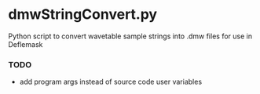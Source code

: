 # dmwStringConvert.py
Python script to convert wavetable sample strings into .dmw files for use in Deflemask

### TODO
- add program args instead of source code user variables
